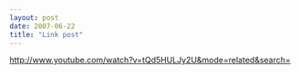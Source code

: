 ```yaml
---
layout: post
date: 2007-06-22
title: "Link post"
---
```

<http://www.youtube.com/watch?v=tQd5HULJy2U&mode=related&search=>

